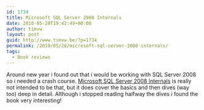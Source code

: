 ```yaml
---
id: 1734
title: Microsoft SQL Server 2008 Internals
date: 2010-05-28T19:42:49+00:00
author: timvw
layout: post
guid: http://www.timvw.be/?p=1734
permalink: /2010/05/28/microsoft-sql-server-2008-internals/
tags:
  - Book reviews
---
```

Around new year i found out that i would be working with SQL Server 2008 so i needed a crash course. [Microsoft SQL Server 2008 Internals](http://www.amazon.com/Microsoft-SQL-Server-2008-Internals/dp/0735626243) is really not intended to be that, but it does cover the basics and then dives (way too) deep in detail. Although i stopped reading halfway the dives i found the book very interesting!
